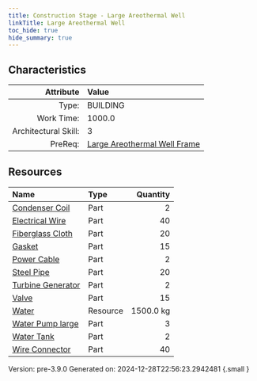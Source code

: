 ```yaml
---
title: Construction Stage - Large Areothermal Well
linkTitle: Large Areothermal Well
toc_hide: true
hide_summary: true
---
```


## Characteristics

| Attribute      | Value |
|--------:|:------|
|Type:|BUILDING|
|Work Time:|1000.0|
|Architectural Skill:|3|
|PreReq:|[Large Areothermal Well Frame](/docs/definitions/construction/large-areothermal-well-frame)|

## Resources

| Name | Type | Quantity |
|:-----|:-----|-----:|
|[Condenser Coil](/docs/definitions/part/condenser-coil)|Part|2|
|[Electrical Wire](/docs/definitions/part/electrical-wire)|Part|40|
|[Fiberglass Cloth](/docs/definitions/part/fiberglass-cloth)|Part|20|
|[Gasket](/docs/definitions/part/gasket)|Part|15|
|[Power Cable](/docs/definitions/part/power-cable)|Part|2|
|[Steel Pipe](/docs/definitions/part/steel-pipe)|Part|20|
|[Turbine Generator](/docs/definitions/part/turbine-generator)|Part|2|
|[Valve](/docs/definitions/part/valve)|Part|15|
|[Water](/docs/definitions/resource/water)|Resource|1500.0 kg|
|[Water Pump large](/docs/definitions/part/water-pump-large)|Part|3|
|[Water Tank](/docs/definitions/part/water-tank)|Part|2|
|[Wire Connector](/docs/definitions/part/wire-connector)|Part|40|



Version: pre-3.9.0 Generated on: 2024-12-28T22:56:23.2942481
{.small }